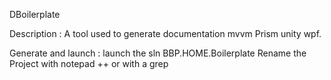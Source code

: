 DBoilerplate

Description : 
A tool used to generate documentation mvvm Prism unity wpf.


Generate and launch :
launch the sln BBP.HOME.Boilerplate
Rename the Project with notepad ++ or with a grep